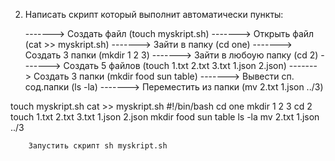 2) Написать скрипт который выполнит автоматически пункты: 

	-------> Создать файл            (touch myskript.sh)
	-------> Открыть файл            (cat >> myskript.sh)
		-------> Зайти в папку 		 (cd one)
		-------> Создать 3 папки         (mkdir 1 2 3)
		-------> Зайти в любоую папку    (cd 2)
		-------> Создать 5 файлов        (touch 1.txt 2.txt 3.txt 1.json 2.json)
		-------> Создать 3 папки         (mkdir food sun table)
		-------> Вывести сп. сод.папки   (ls -la)
		-------> Переместить из папки    (mv 2.txt 1.json ../3)

touch myskript.sh
cat >> myskript.sh
	#!/bin/bash
	cd one
	mkdir 1 2 3
	cd 2
	touch 1.txt 2.txt 3.txt 1.json 2.json
	mkdir food sun table
	ls -la
	mv 2.txt 1.json ../3
	
		Запустить скрипт sh myskript.sh
